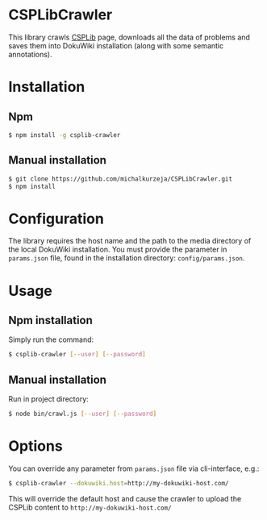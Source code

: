 # CSPLibCrawler

This library crawls [CSPLib] page, downloads all the data of problems and saves them into DokuWiki installation (along with some semantic annotations).

# Installation

## Npm

```bash
$ npm install -g csplib-crawler
```

## Manual installation

```bash
$ git clone https://github.com/michalkurzeja/CSPLibCrawler.git
$ npm install
```


# Configuration

The library requires the host name and the path to the media directory of the local DokuWiki installation.
You must provide the parameter in `params.json` file, found in the installation directory: `config/params.json`.

# Usage

## Npm installation

Simply run the command:

```bash
$ csplib-crawler [--user] [--password]
```

## Manual installation

Run in project directory:

```bash
$ node bin/crawl.js [--user] [--password]
```

# Options

You can override any parameter from `params.json` file via cli-interface, e.g.:

```bash
$ csplib-crawler --dokuwiki.host=http://my-dokuwiki-host.com/
```

This will override the default host and cause the crawler to upload the CSPLib content to `http://my-dokuwiki-host.com/`

[CSPLib]: http://www.csplib.org/
